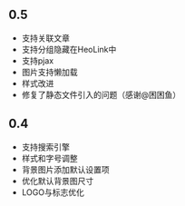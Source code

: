 ## 0.5

- 支持关联文章
- 支持分组隐藏在HeoLink中
- 支持pjax
- 图片支持懒加载
- 样式改进
- 修复了静态文件引入的问题（感谢@困困鱼）

## 0.4

- 支持搜索引擎
- 样式和字号调整
- 背景图片添加默认设置项
- 优化默认背景图尺寸
- LOGO与标志优化